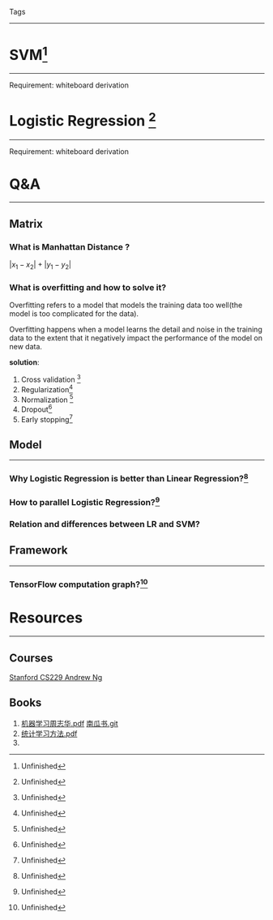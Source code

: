 Tags

------

[^x]:Unfinished

# SVM[^x]

------

Requirement: whiteboard derivation



# Logistic Regression [^x]

------

Requirement: whiteboard derivation 

# Q&A

------

## Matrix



### What is Manhattan Distance ?

$|x_{1}-x_{2}|+|y_{1}-y_{2}|$



### What is overfitting and how to solve it?

Overfitting refers to a model that models the training data too well(the model is too complicated for the data).

Overfitting happens when a model learns the detail and noise in the training data to the extent that it negatively impact the performance of the model on new data.

**solution**:

1. Cross validation [^x]
2. Regularization[^x]
3. Normalization [^x]
4. Dropout[^x]
5. Early stopping[^x]







## Model

------

### Why Logistic Regression is better than Linear Regression?[^x]



### How to parallel Logistic Regression?[^x]



### Relation and differences between LR and SVM?



## Framework

------

### TensorFlow computation graph?[^x]



# Resources

------

## Courses

 [Stanford CS229 Andrew Ng](https://see.stanford.edu/Course/CS229/)

## Books

1.  [机器学习周志华.pdf](Resources/机器学习周志华.pdf)  [南瓜书.git](https://github.com/datawhalechina/pumpkin-book)
2.  [统计学习方法.pdf](Resources/统计学习方法.pdf) 
3. 

